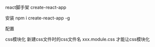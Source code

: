 react脚手架     create-react-app



安装   npm i create-react-app -g



配置

css模块化   新建css文件时的css文件名      xxx.module.css   才能让css模块化
